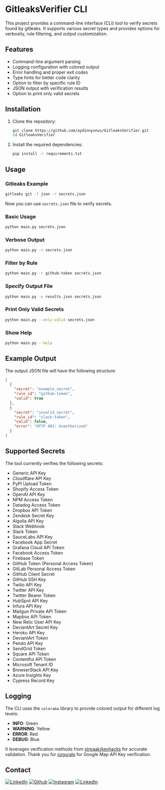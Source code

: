 # GitleaksVerifier CLI

This project provides a command-line interface (CLI) tool to verify secrets found by gitleaks. It supports various secret types and provides options for verbosity, rule filtering, and output customization.

## Features

- Command-line argument parsing
- Logging configuration with colored output
- Error handling and proper exit codes
- Type hints for better code clarity
- Option to filter by specific rule ID
- JSON output with verification results
- Option to print only valid secrets

## Installation

1. Clone the repository:
    ```bash
    git clone https://github.com/aydinnyunus/GitleaksVerifier.git
    cd GitleaksVerifier
    ```

2. Install the required dependencies:
    ```bash
    pip install -r requirements.txt
    ```

## Usage

### Gitleaks Example

```bash
gitleaks git -f json -r secrets.json
```

Now you can use `secrets.json` file to verify secrets.

### Basic Usage

```bash
python main.py secrets.json
```

### Verbose Output

```bash
python main.py -v secrets.json
```

### Filter by Rule

```bash
python main.py -r github-token secrets.json
```

### Specify Output File

```bash
python main.py -o results.json secrets.json
```

### Print Only Valid Secrets

```bash
python main.py --only-valid secrets.json
```

### Show Help

```bash
python main.py --help
```

## Example Output

The output JSON file will have the following structure:

```json
[
  {
    "secret": "example_secret",
    "rule_id": "github-token",
    "valid": true
  },
  {
    "secret": "invalid_secret",
    "rule_id": "slack-token",
    "valid": false,
    "error": "HTTP 401: Unauthorized"
  }
]
```

## Supported Secrets
The tool currently verifies the following secrets:

- Generic API Key
- Cloudflare API Key
- PyPI Upload Token
- Shopify Access Token
- OpenAI API Key
- NPM Access Token
- Datadog Access Token
- Dropbox API Token
- Zendesk Secret Key
- Algolia API Key
- Slack Webhook
- Slack Token
- SauceLabs API Key
- Facebook App Secret
- Grafana Cloud API Token
- Facebook Access Token
- Firebase Token
- GitHub Token (Personal Access Token)
- GitLab Personal Access Token
- GitHub Client Secret
- GitHub SSH Key
- Twilio API Key
- Twitter API Key
- Twitter Bearer Token
- HubSpot API Key
- Infura API Key
- Mailgun Private API Token
- Mapbox API Token
- New Relic User API Key
- DeviantArt Secret Key
- Heroku API Key
- DeviantArt Token
- Pendo API Key
- SendGrid Token
- Square API Token
- Contentful API Token
- Microsoft Tenant ID
- BrowserStack API Key
- Azure Insights Key
- Cypress Record Key
  
## Logging

The CLI uses the `colorama` library to provide colored output for different log levels:

- **INFO**: Green
- **WARNING**: Yellow
- **ERROR**: Red
- **DEBUG**: Blue

It leverages verification methods from [streaak/keyhacks](https://github.com/streaak/keyhacks) for accurate validation.
Thank you for [ozguralp](https://github.com/ozguralp/gmapsapiscanner) for Google Map API Key verification.

## Contact

[<img target="_blank" src="https://img.icons8.com/bubbles/100/000000/linkedin.png" title="LinkedIn">](https://linkedin.com/in/yunus-ayd%C4%B1n-b9b01a18a/) [<img target="_blank" src="https://img.icons8.com/bubbles/100/000000/github.png" title="Github">](https://github.com/aydinnyunus/GitleaksVerifier) [<img target="_blank" src="https://img.icons8.com/bubbles/100/000000/instagram-new.png" title="Instagram">](https://instagram.com/aydinyunus_/) [<img target="_blank" src="https://img.icons8.com/bubbles/100/000000/twitter-squared.png" title="LinkedIn">](https://twitter.com/aydinnyunuss)



